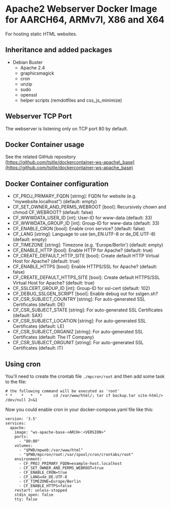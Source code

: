 # Apache2 Webserver Docker Image for AARCH64, ARMv7l, X86 and X64

For hosting static HTML websites.

## Inheritance and added packages
- Debian Buster
	- Apache 2.4
	- graphicsmagick
	- cron
	- unzip
	- sudo
	- openssl
	- helper scripts (remdotfiles and css_js_minimize)

## Webserver TCP Port
The webserver is listening only on TCP port 80 by default.

## Docker Container usage
See the related GitHub repository [https://github.com/tsitle/dockercontainer-ws-apache\_base](https://github.com/tsitle/dockercontainer-ws-apache_base)

## Docker Container configuration
- CF\_PROJ\_PRIMARY\_FQDN [string]: FQDN for website (e.g. "mywebsite.localhost") (default: empty)
- CF\_SET\_OWNER\_AND\_PERMS\_WEBROOT [bool]: Recursively chown and chmod CF\_WEBROOT? (default: false)
- CF\_WWWDATA\_USER\_ID [int]: User-ID for www-data (default: 33)
- CF\_WWWDATA\_GROUP\_ID [int]: Group-ID for www-data (default: 33)
- CF\_ENABLE\_CRON [bool]: Enable cron service? (default: false)
- CF\_LANG [string]: Language to use (en\_EN.UTF-8 or de\_DE.UTF-8) (default: empty)
- CF\_TIMEZONE [string]: Timezone (e.g. 'Europe/Berlin') (default: empty)
- CF\_ENABLE\_HTTP [bool]: Enable HTTP for Apache? (default: true)
- CF\_CREATE\_DEFAULT\_HTTP\_SITE [bool]: Create default HTTP Virtual Host for Apache? (default: true)
- CF\_ENABLE\_HTTPS [bool]: Enable HTTPS/SSL for Apache? (default: false)
- CF\_CREATE\_DEFAULT\_HTTPS\_SITE [bool]: Create default HTTPS/SSL Virtual Host for Apache? (default: true)
- CF\_SSLCERT\_GROUP\_ID [int]: Group-ID for ssl-cert (default: 102)
- CF\_DEBUG\_SSLGEN\_SCRIPT [bool]: Enable debug out for sslgen.sh?
- CF\_CSR\_SUBJECT\_COUNTRY [string]: For auto-generated SSL Certificates (default: DE)
- CF\_CSR\_SUBJECT\_STATE [string]: For auto-generated SSL Certificates (default: SAX)
- CF\_CSR\_SUBJECT\_LOCATION [string]: For auto-generated SSL Certificates (default: LE)
- CF\_CSR\_SUBJECT\_ORGANIZ [string]: For auto-generated SSL Certificates (default: The IT Company)
- CF\_CSR\_SUBJECT\_ORGUNIT [string]: For auto-generated SSL Certificates (default: IT)

## Using cron
You'll need to create the crontab file `./mpcron/root` and then add some task to the file:

```
# the following command will be executed as 'root'
* *    *   *   *     cd /var/www/html/; tar cf backup.tar site-html/> /dev/null 2>&1
```

Now you could enable cron in your docker-compose.yaml file like this:

```
version: '3.5'
services:
  apache:
    image: "ws-apache-base-<ARCH>:<VERSION>"
    ports:
      - "80:80"
    volumes:
      - "$PWD/mpweb:/var/www/html"
      - "$PWD/mpcron/root:/var/spool/cron/crontabs/root"
    environment:
      - CF_PROJ_PRIMARY_FQDN=example-host.localhost
      - CF_SET_OWNER_AND_PERMS_WEBROOT=true
      - CF_ENABLE_CRON=true
      - CF_LANG=de_DE.UTF-8
      - CF_TIMEZONE=Europe/Berlin
      - CF_ENABLE_HTTPS=false
    restart: unless-stopped
    stdin_open: false
    tty: false
```
